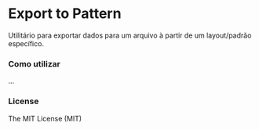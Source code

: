 # Export to Pattern

Utilitário para exportar dados para um arquivo à partir de um layout/padrão específico.

### Como utilizar

...

### License

The MIT License (MIT)

